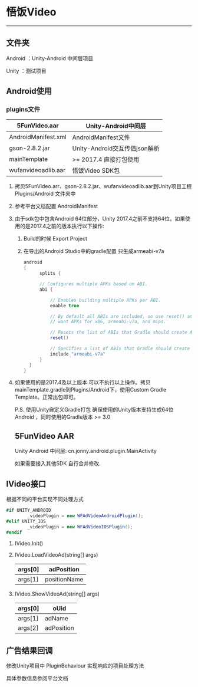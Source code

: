 # 悟饭Video

---

## 文件夹

Android ：Unity-Android 中间层项目

Unity ：测试项目



## Android使用

### plugins文件

| 5FunVideo.aar       | Unity-Android中间层           |
| ------------------- | ----------------------------- |
| AndroidManifest.xml | AndroidManifest文件           |
| gson-2.8.2.jar      | Unity-Android交互传值json解析 |
| mainTemplate        | >= 2017.4 直接打包使用        |
| wufanvideoadlib.aar | 悟饭Video SDK包               |



1. 拷贝5FunVideo.arr、gson-2.8.2.jar、wufanvideoadlib.aar到Unity项目工程 Plugins/Android 文件夹中

2. 参考平台文档配置 AndroidManifest

3. 由于sdk包中包含Android 64位部分，Unity 2017.4之前不支持64位。如果使用的是2017.4之前的版本执行以下操作:

   1. Build的时候 Export Project 

   2. 在导出的Android Studio中的gradle配置 只生成armeabi-v7a

      ```csharp
      android
      {
      		splits {
      
      		// Configures multiple APKs based on ABI.
      		abi {
      
      			// Enables building multiple APKs per ABI.
      			enable true
      
      			// By default all ABIs are included, so use reset() and include to specify that we only
      			// want APKs for x86, armeabi-v7a, and mips.
      
      			// Resets the list of ABIs that Gradle should create APKs for to none.
      			reset()
      
      			// Specifies a list of ABIs that Gradle should create APKs for.
      			include "armeabi-v7a"
      		}
      	}
      }
      ```

4. 如果使用的是2017.4及以上版本 可以不执行以上操作。拷贝mainTemplate.gradle到Plugins/Android下，使用Custom Gradle Template。正常出包即可。

   

   P.S. 使用Unity自定义Gradle打包 确保使用的Unity版本支持生成64位Android ，同时使用的Gradle版本 >= 3.0 

   

   ## 5FunVideo AAR

   Unity Android 中间层: cn.jonny.android.plugin.MainActivity

   如果需要接入其他SDK 自行合并修改.



## IVideo接口

根据不同的平台实现不同处理方式

```csharp
#if UNITY_ANDROID
        _videoPlugin = new WFAdVideoAndroidPlugin();
#elif UNITY_IOS
        _videoPlugin = new WFAdVideoIOSPlugin();
#endif
```

1. IVideo.Init()

2. IVideo.LoadVideoAd(string[] args)

   | args[0] | adPosition   |
   | ------- | ------------ |
   | args[1] | positionName |

3. IVideo.ShowVideoAd(string[] args)

   | args[0] | oUid       |
   | ------- | ---------- |
   | args[1] | adName     |
   | args[2] | adPosition |



## 广告结果回调

修改Unity项目中 PluginBehaviour 实现响应的项目处理方法

具体参数信息参阅平台文档


